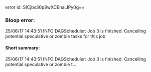 error id: SICjbs30p8wXCEnaLIPy0g==
### Bloop error:

25/06/17 14:43:51 INFO DAGScheduler: Job 3 is finished. Cancelling potential speculative or zombie tasks for this job
#### Short summary: 

25/06/17 14:43:51 INFO DAGScheduler: Job 3 is finished. Cancelling potential speculative or zombie t...